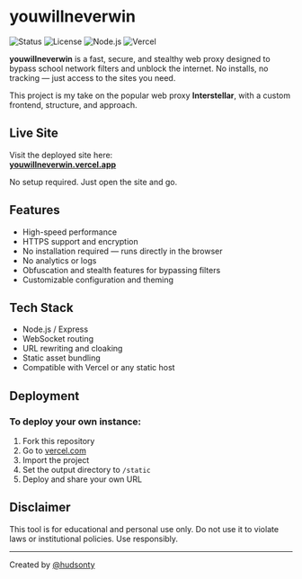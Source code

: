 # youwillneverwin

![Status](https://img.shields.io/badge/status-active-303030?style=for-the-badge)
![License](https://img.shields.io/badge/license-MIT-303030?style=for-the-badge)
![Node.js](https://img.shields.io/badge/node.js-18.x-303030?style=for-the-badge&logo=node.js)
![Vercel](https://img.shields.io/badge/deploy-vercel-303030?style=for-the-badge&logo=vercel)

**youwillneverwin** is a fast, secure, and stealthy web proxy designed to bypass school network filters and unblock the internet. No installs, no tracking — just access to the sites you need.

This project is my take on the popular web proxy **Interstellar**, with a custom frontend, structure, and approach.

## Live Site

Visit the deployed site here:  
[**youwillneverwin.vercel.app**](https://youwillneverwin.vercel.app)

No setup required. Just open the site and go.

## Features

- High-speed performance
- HTTPS support and encryption
- No installation required — runs directly in the browser
- No analytics or logs
- Obfuscation and stealth features for bypassing filters
- Customizable configuration and theming

## Tech Stack

- Node.js / Express
- WebSocket routing
- URL rewriting and cloaking
- Static asset bundling
- Compatible with Vercel or any static host

## Deployment

### To deploy your own instance:
1. Fork this repository
2. Go to [vercel.com](https://vercel.com)
3. Import the project
4. Set the output directory to `/static`
5. Deploy and share your own URL

## Disclaimer

This tool is for educational and personal use only. Do not use it to violate laws or institutional policies. Use responsibly.

---

Created by [@hudsonty](https://github.com/hudsonty)
